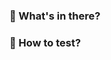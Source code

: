 ### 📓 What's in there?

<!--
  ✍️ Please explain what this PR contains and why.
  If not done automatically, refer to any issues, PRs or stories.
-->

### 🧪 How to test?

<!--
  ✍️ Help your reviewer testing your feature by providing simple instructions:
  - do X
     > expect A
  - do Y
     > expect B. It used to be C
-->

<!--
### ❗ Notes to reviewers

  ✍️ You can provide more technical/design details about your change
-->